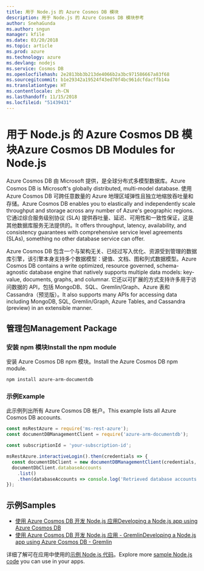 ```yaml
---
title: 用于 Node.js 的 Azure Cosmos DB 模块
description: 用于 Node.js 的 Azure Cosmos DB 模块参考
author: SnehaGunda
ms.author: sngun
manager: kfile
ms.date: 03/20/2018
ms.topic: article
ms.prod: azure
ms.technology: azure
ms.devlang: nodejs
ms.service: Cosmos DB
ms.openlocfilehash: 2e2813bb3b213de4066b2a3bc971586667a83f68
ms.sourcegitcommit: b1e29342a19524f43ed70f4bc961dcfdacffb14a
ms.translationtype: HT
ms.contentlocale: zh-CN
ms.lasthandoff: 11/15/2018
ms.locfileid: "51439431"
---
```

# <a name="azure-cosmos-db-modules-for-nodejs"></a><span data-ttu-id="1899b-103">用于 Node.js 的 Azure Cosmos DB 模块</span><span class="sxs-lookup"><span data-stu-id="1899b-103">Azure Cosmos DB Modules for Node.js</span></span>

<span data-ttu-id="1899b-104">Azure Cosmos DB 由 Microsoft 提供，是全球分布式多模型数据库。</span><span class="sxs-lookup"><span data-stu-id="1899b-104">Azure Cosmos DB is Microsoft's globally distributed, multi-model database.</span></span> <span data-ttu-id="1899b-105">使用 Azure Cosmos DB 可跨任意数量的 Azure 地理区域弹性且独立地缩放吞吐量和存储。</span><span class="sxs-lookup"><span data-stu-id="1899b-105">Azure Cosmos DB enables you to elastically and independently scale throughput and storage across any number of Azure's geographic regions.</span></span> <span data-ttu-id="1899b-106">它通过综合服务级别协议 (SLA) 提供吞吐量、延迟、可用性和一致性保证，这是其他数据库服务无法提供的。</span><span class="sxs-lookup"><span data-stu-id="1899b-106">It offers throughput, latency, availability, and consistency guarantees with comprehensive service level agreements (SLAs), something no other database service can offer.</span></span>

<span data-ttu-id="1899b-107">Azure Cosmos DB 包含一个与架构无关、已经过写入优化、资源受到管理的数据库引擎，该引擎本身支持多个数据模型：键值、文档、图和列式数据模型。</span><span class="sxs-lookup"><span data-stu-id="1899b-107">Azure Cosmos DB contains a write optimized, resource governed, schema-agnostic database engine that natively supports multiple data models: key-value, documents, graphs, and columnar.</span></span> <span data-ttu-id="1899b-108">它还以可扩展的方式支持许多用于访问数据的 API，包括 MongoDB、SQL、Gremlin/Graph、Azure 表和 Cassandra（预览版）。</span><span class="sxs-lookup"><span data-stu-id="1899b-108">It also supports many APIs for accessing data including MongoDB, SQL, Gremlin/Graph, Azure Tables, and Cassandra (preview) in an extensible manner.</span></span>

## <a name="management-package"></a><span data-ttu-id="1899b-109">管理包</span><span class="sxs-lookup"><span data-stu-id="1899b-109">Management Package</span></span>

### <a name="install-the-npm-module"></a><span data-ttu-id="1899b-110">安装 npm 模块</span><span class="sxs-lookup"><span data-stu-id="1899b-110">Install the npm module</span></span> 

<span data-ttu-id="1899b-111">安装 Azure Cosmos DB npm 模块。</span><span class="sxs-lookup"><span data-stu-id="1899b-111">Install the Azure Cosmos DB npm module.</span></span>

```bash
npm install azure-arm-documentdb
```

### <a name="example"></a><span data-ttu-id="1899b-112">示例</span><span class="sxs-lookup"><span data-stu-id="1899b-112">Example</span></span>

<span data-ttu-id="1899b-113">此示例列出所有 Azure Cosmos DB 帐户。</span><span class="sxs-lookup"><span data-stu-id="1899b-113">This example lists all Azure Cosmos DB accounts.</span></span>

```javascript
const msRestAzure = require('ms-rest-azure');
const documentDBManagementClient = require('azure-arm-documentdb');

const subscriptionId = 'your-subscription-id';

msRestAzure.interactiveLogin().then(credentials => {
  const documentDbClient = new documentDBManagementClient(credentials, subscriptionId);
  documentDbClient.databaseAccounts
    .list()
    .then(databaseAccounts => console.log('Retrieved database accounts: ', databaseAccounts));
});
```

## <a name="samples"></a><span data-ttu-id="1899b-114">示例</span><span class="sxs-lookup"><span data-stu-id="1899b-114">Samples</span></span>

* [<span data-ttu-id="1899b-115">使用 Azure Cosmos DB 开发 Node.js 应用</span><span class="sxs-lookup"><span data-stu-id="1899b-115">Developing a Node.js app using Azure Cosmos DB</span></span>](https://azure.microsoft.com/resources/samples/azure-cosmos-db-documentdb-nodejs-getting-started/)
* [<span data-ttu-id="1899b-116">使用 Azure Cosmos DB 开发 Node.js 应用 - Gremlin</span><span class="sxs-lookup"><span data-stu-id="1899b-116">Developing a Node.js app using Azure Cosmos DB - Gremlin</span></span>](https://azure.microsoft.com/resources/samples/azure-cosmos-db-graph-nodejs-getting-started/)

<span data-ttu-id="1899b-117">详细了解可在应用中使用的[示例 Node.js 代码](https://azure.microsoft.com/resources/samples/?platform=nodejs)。</span><span class="sxs-lookup"><span data-stu-id="1899b-117">Explore more [sample Node.js code](https://azure.microsoft.com/resources/samples/?platform=nodejs) you can use in your apps.</span></span>
